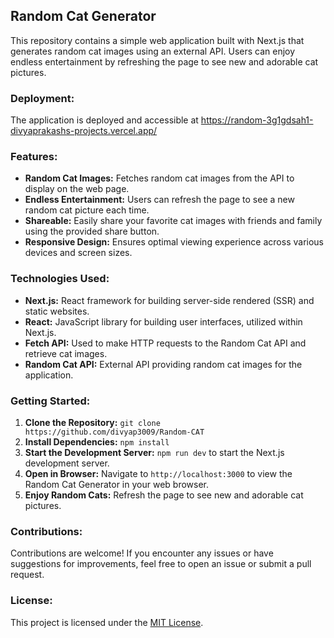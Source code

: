## Random Cat Generator

This repository contains a simple web application built with Next.js that generates random cat images using an external API. Users can enjoy endless entertainment by refreshing the page to see new and adorable cat pictures.

### Deployment:

The application is deployed and accessible at https://random-3g1gdsah1-divyaprakashs-projects.vercel.app/

### Features:

- **Random Cat Images:** Fetches random cat images from the API to display on the web page.
- **Endless Entertainment:** Users can refresh the page to see a new random cat picture each time.
- **Shareable:** Easily share your favorite cat images with friends and family using the provided share button.
- **Responsive Design:** Ensures optimal viewing experience across various devices and screen sizes.

### Technologies Used:

- **Next.js:** React framework for building server-side rendered (SSR) and static websites.
- **React:** JavaScript library for building user interfaces, utilized within Next.js.
- **Fetch API:** Used to make HTTP requests to the Random Cat API and retrieve cat images.
- **Random Cat API:** External API providing random cat images for the application.

### Getting Started:

1. **Clone the Repository:** `git clone https://github.com/divyap3009/Random-CAT`
2. **Install Dependencies:** `npm install`
3. **Start the Development Server:** `npm run dev` to start the Next.js development server.
4. **Open in Browser:** Navigate to `http://localhost:3000` to view the Random Cat Generator in your web browser.
5. **Enjoy Random Cats:** Refresh the page to see new and adorable cat pictures.

### Contributions:

Contributions are welcome! If you encounter any issues or have suggestions for improvements, feel free to open an issue or submit a pull request.

### License:

This project is licensed under the [MIT License](LICENSE).
